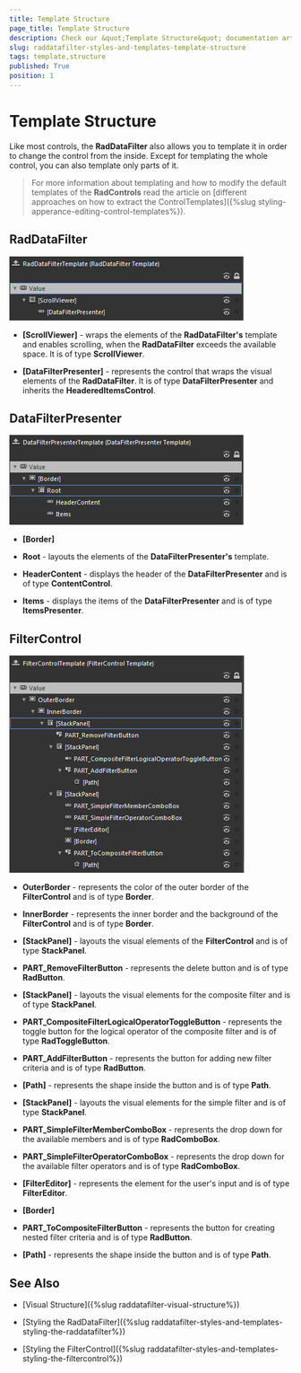 ```yaml
---
title: Template Structure
page_title: Template Structure
description: Check our &quot;Template Structure&quot; documentation article for the RadDataFilter {{ site.framework_name }} control.
slug: raddatafilter-styles-and-templates-template-structure
tags: template,structure
published: True
position: 1
---
```


# Template Structure



Like most controls, the __RadDataFilter__ also allows you to template it in order to change the control from the inside. Except for templating the whole control, you can also template only parts of it.

>For more information about templating and how to modify the default templates of the __RadControls__ read the article on [different approaches on how to extract the ControlTemplates]({%slug styling-apperance-editing-control-templates%}).
        

## RadDataFilter

![{{ site.framework_name }} RadDataFilter Template Structure](images/RadDataFilter_StylesAndTemplates_TemplateStructure_01.png)

* __[ScrollViewer]__ - wraps the elements of the __RadDataFilter's__ template and enables scrolling, when the __RadDataFilter__ exceeds the available space. It is of type __ScrollViewer__.
            

* __[DataFilterPresenter]__ - represents the control that wraps the visual elements of the __RadDataFilter__. It is of type __DataFilterPresenter__ and inherits the __HeaderedItemsControl__.
            

## DataFilterPresenter
![{{ site.framework_name }} RadDataFilter DataFilterPresenter Structure](images/RadDataFilter_StylesAndTemplates_TemplateStructure_02.png)

* __[Border]__

* __Root__ - layouts the elements of the __DataFilterPresenter's__ template.
            

* __HeaderContent__ - displays the header of the __DataFilterPresenter__ and is of type __ContentControl__.
            

* __Items__ - displays the items of the __DataFilterPresenter__ and is of type __ItemsPresenter__.
            

## FilterControl
![{{ site.framework_name }} RadDataFilter FilterControl Structure](images/RadDataFilter_StylesAndTemplates_TemplateStructure_03.png)

* __OuterBorder__ - represents the color of the outer border of the __FilterControl__ and is of type __Border__.
            

* __InnerBorder__ - represents the inner border and the background of the __FilterControl__ and is of type __Border__.
            

* __[StackPanel]__ - layouts the visual elements of the __FilterControl__ and is of type __StackPanel__.
            

* **PART_RemoveFilterButton** - represents the delete button and is of type __RadButton__.
            

* __[StackPanel]__ - layouts the visual elements for the composite filter and is of type __StackPanel__.
            

* **PART_CompositeFilterLogicalOperatorToggleButton** - represents the toggle button for the logical operator of the composite filter and is of type __RadToggleButton__.
            

* **PART_AddFilterButton** - represents the button for adding new filter criteria and is of type __RadButton__.
            

* __[Path]__ - represents the shape inside the button and is of type __Path__.
            

* __[StackPanel]__ - layouts the visual elements for the simple filter and is of type __StackPanel__.
            

* **PART_SimpleFilterMemberComboBox** - represents the drop down for the available members and is of type __RadComboBox__.
            

* **PART_SimpleFilterOperatorComboBox** - represents the drop down for the available filter operators and is of type __RadComboBox__.
            

* __[FilterEditor]__ - represents the element for the user's input and is of type __FilterEditor__.
            

* __[Border]__

* **PART_ToCompositeFilterButton** - represents the button for creating nested filter criteria and is of type __RadButton__.
            

* __[Path]__ - represents the shape inside the button and is of type __Path__.
            

## See Also

 * [Visual Structure]({%slug raddatafilter-visual-structure%})

 * [Styling the RadDataFilter]({%slug raddatafilter-styles-and-templates-styling-the-raddatafilter%})

 * [Styling the FilterControl]({%slug raddatafilter-styles-and-templates-styling-the-filtercontrol%})
